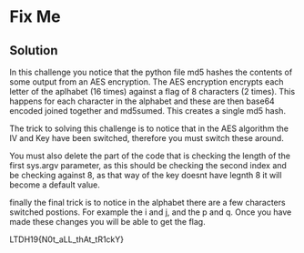 # Fix Me

## Solution
In this challenge you notice that the python file md5 hashes the contents of some output from an AES encryption.
The AES encryption encrypts each letter of the aplhabet (16 times) against a flag of 8 characters (2 times). This happens for each character in the
alphabet and these are then base64 encoded joined together and md5sumed. This creates a single md5 hash.

The trick to solving this challenge is to notice that in the AES algorithm the IV and Key have been switched, therefore you must switch
these around.

You must also delete the part of the code that is checking the length of the first sys.argv parameter, as this should be checking the 
second index and be checking against 8, as that way of the key doesnt have legnth 8 it will become a default value.

finally the final trick is to notice in the alphabet there are a few characters switched postions. For example the i and j, and the p and q.
Once you have made these changes you will be able to get the flag.


LTDH19{N0t_aLL_thAt_tR1ckY}

